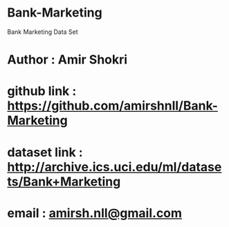 # Bank-Marketing
 Bank Marketing Data Set

# Author : Amir Shokri
# github link : https://github.com/amirshnll/Bank-Marketing
# dataset link : http://archive.ics.uci.edu/ml/datasets/Bank+Marketing
# email : amirsh.nll@gmail.com
